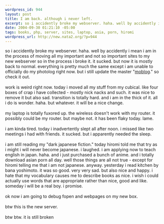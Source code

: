 ```yaml
--- 
wordpress_id: 944
layout: post
title: I am back. although i never left.
excerpt: so i accidently broke my webserver. haha. well by accidently i mean i am in the process of moving all my important and not so important sites to my new webserver so in the process i broke it. it sucked. but now it is mostly back to normal. everything is pretty much the same except i am unable to officially do my photolog right now. but i still update the master "
date: 2004-09-30 01:21:10 -05:00
tags: books, php, server, sites, laptop, asia, porn, hiromi
wordpress_url: http://new.nata2.org/?p=944
---
```

so i accidently broke my webserver. haha. well by accidently i mean i am in the process of moving all my important and not so important sites to my new webserver so in the process i broke it. it sucked. but now it is mostly back to normal. everything is pretty much the same except i am unable to officially do my photolog right now. but i still update the master "<a href="http://nata2.org/photolog.php?expand=1">moblog</a>." so check it out. <br><br>work is weird right now. today i moved all my stuff from my cubical. like four boxes of crap i have collected - mostly nick nacks and such. it was nice to remove it but also sad. transition is totally hard. and i am in the thick of it. all i do is wonder. haha. but whatever. it will be a nice change. <br><br>my laptop is totally fuxored up. the wireless doesn't work with my router. it possibly could be my router. but maybe not. it has been flaky today. lame. <br><br>i am kinda tired. today i inadvertently slept all after  noon. i missed like two meetings i had with friends. it sucked. but i apparently needed the sleep. <br><br>i am still reading my "dark japanese fiction." today hiromi told me that try as i might i will never become japanese. i laughed. i am applying now to teach english in japan. haha. and i just purchased a bunch of anime. and i totally download asian porn all day. well those things are all not true - except for hiromi telling me that i am not japanese. anyway. yesterday i read kitchen by bana yoshimoto. it was so good. very very sad. but also nice and happy. i hate that my vocabulary causes me to describe books as nice. i wish i could actually use words that are appropriate rather than nice, good and like. someday i will be a real boy. i promise. <br><br>ok now i am going to debug fopen and webpages on my new box. <br><br>btw this is the new server. <br><br>btw btw. it is still broken
